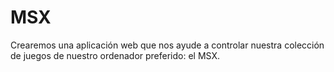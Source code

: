 # MSX
Crearemos una aplicación web que nos ayude a controlar nuestra colección de juegos de nuestro ordenador preferido: el MSX.

